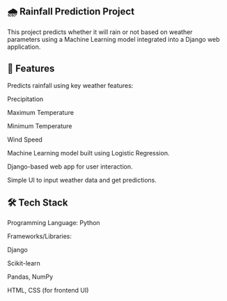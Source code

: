 🌧️ Rainfall Prediction Project
-------------------------------------

This project predicts whether it will rain or not based on weather parameters using a Machine Learning model integrated into a Django web application.


📌 Features
--------------

Predicts rainfall using key weather features:

Precipitation

Maximum Temperature

Minimum Temperature

Wind Speed

Machine Learning model built using Logistic Regression.

Django-based web app for user interaction.

Simple UI to input weather data and get predictions.


🛠️ Tech Stack
-----------------

Programming Language: Python

Frameworks/Libraries:

Django

Scikit-learn

Pandas, NumPy

HTML, CSS (for frontend UI)
